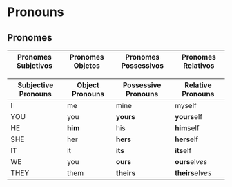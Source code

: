 # Pronouns
  ## Pronomes


| Pronomes Subjetivos | Pronomes Objetos | Pronomes Possessivos | Pronomes Relativos |
|---------------------|------------------|----------------------|--------------------|

| Subjective Pronouns | Object Pronouns | Possessive Pronouns | Relative Pronouns |
|---------------------|-----------------|---------------------|-------------------|
| I                   | me              | mine                | myself            |
| YOU                 | you             | **yours**           | **yours**elf      |
| HE                  | **him**         | his                 | **him**self       |
| SHE                 | her             | **hers**            | **hers**elf       |
| IT                  | it              | **its**             | **its**elf        |
| WE                  | you             | **ours**            | **ours**el*ves*   |
| THEY                | them            | **theirs**          | **theirs**el*ves* |
